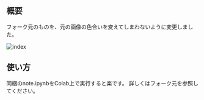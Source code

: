 ## 概要
フォーク元のものを、元の画像の色合いを変えてしまわないように変更しました。

![index](https://user-images.githubusercontent.com/34152069/138073112-9d010ea4-fe69-4f17-b432-b04fca08cfcf.png)

##  使い方
同梱のnote.ipynbをColab上で実行すると楽です。
詳しくはフォーク元を参照してください。
